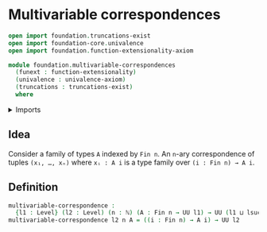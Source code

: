 # Multivariable correspondences

```agda
open import foundation.truncations-exist
open import foundation-core.univalence
open import foundation.function-extensionality-axiom

module foundation.multivariable-correspondences
  (funext : function-extensionality)
  (univalence : univalence-axiom)
  (truncations : truncations-exist)
  where
```

<details><summary>Imports</summary>

```agda
open import elementary-number-theory.natural-numbers

open import foundation.universe-levels

open import univalent-combinatorics.standard-finite-types funext univalence truncations
```

</details>

## Idea

Consider a family of types `A` indexed by `Fin n`. An `n`-ary correspondence of
tuples `(x₁, …, xₙ)` where `xᵢ : A i` is a type family over `(i : Fin n) → A i`.

## Definition

```agda
multivariable-correspondence :
  {l1 : Level} (l2 : Level) (n : ℕ) (A : Fin n → UU l1) → UU (l1 ⊔ lsuc l2)
multivariable-correspondence l2 n A = ((i : Fin n) → A i) → UU l2
```

